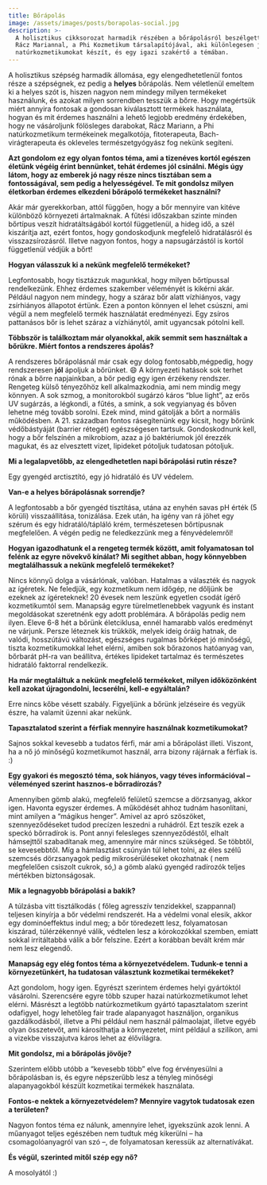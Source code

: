 ```yaml
---
title: Bőrápolás
image: /assets/images/posts/borapolas-social.jpg
description: >-
  A holisztikus cikksorozat harmadik részében a bőrápolásról beszélgettem
  Rácz Mariannal, a Phi Kozmetikum társalapítójával, aki különlegesen jó 
  natúrkozmetikumokat készít, és egy igazi szakértő a témában.
---
```


A holisztikus szépség harmadik állomása, egy elengedhetetlenül fontos része a szépségnek, ez pedig a **helyes** bőrápolás. Nem véletlenül emeltem ki a helyes szót is, hiszen nagyon nem mindegy milyen termékeket használunk, és azokat milyen sorrendben tesszük a bőrre. Hogy megértsük miért annyira fontosak a gondosan kiválasztott termékek használata, hogyan és mit érdemes használni a lehető legjobb eredmény érdekében, hogy ne vásároljunk fölösleges darabokat, Rácz Mariann, a Phi natúrkozmetikum termékeinek megalkotója, fitoterapeuta, Bach-virágterapeuta és okleveles természetgyógyász fog nekünk segíteni.

**Azt gondolom ez egy olyan fontos téma, ami a tizenéves kortól egészen életünk végéig érint bennünket, tehát érdemes jól csinálni. Mégis úgy látom, hogy az emberek jó nagy része nincs tisztában sem a fontosságával, sem pedig a helyességével. Te mit gondolsz milyen életkorban érdemes elkezdeni bőrápoló termékeket használni?**

Akár már gyerekkorban, attól függően, hogy a bőr mennyire van kitéve különböző környezeti ártalmaknak. A fűtési időszakban szinte minden bőrtípus veszít hidratáltságából kortól függetlenül, a hideg idő, a szél kiszárítja azt, ezért fontos, hogy gondoskodjunk megfelelő hidratálásról és visszazsírozásról. Illetve nagyon fontos, hogy a napsugárzástól is kortól függetlenül védjük a bőrt! 

**Hogyan válasszuk ki a nekünk megfelelő termékeket?**

Legfontosabb, hogy tisztázzuk magunkkal, hogy milyen bőrtípussal rendelkezünk. Ehhez érdemes szakember véleményét is kikérni akár. Például  nagyon nem mindegy, hogy a száraz bőr alatt vízhiányos, vagy zsírhiányos állapotot értünk. Ezen a ponton könnyen el lehet csúszni, ami végül a nem megfelelő termék használatát eredményezi. Egy zsíros pattanásos bőr is lehet száraz a vízhiánytól, amit ugyancsak pótolni kell.

**Többször is találkoztam már olyanokkal, akik semmit sem használtak a bőrükre. Miért fontos a rendszeres ápolás?**

A rendszeres bőrápolásnál már csak egy dolog fontosabb,mégpedig, hogy rendszeresen **jól** ápoljuk a bőrünket. 😄 A környezeti hatások sok terhet rónak a bőrre napjainkban, a bőr pedig egy igen érzékeny rendszer. Rengeteg külső tényezőhöz kell alkalmazkodnia, ami nem mindig megy könnyen. A sok szmog, a monitorokból sugárzó káros “blue light”, az erős UV sugárzás, a légkondi, a fűtés, a smink, a sok vegyianyag és bőven lehetne még tovább sorolni. Ezek mind, mind gátolják a bőrt a normális működésben. A 21. században fontos rásegítenünk egy kicsit, hogy bőrünk védőbástyáját (barrier rétegét) egészségesen tartsuk. Gondoskodnunk kell, hogy a bőr felszínén a mikrobiom, azaz a jó baktériumok jól érezzék magukat, és az elvesztett vizet, lipideket pótoljuk tudatosan pótoljuk.

**Mi a legalapvetőbb, az elengedhetetlen napi bőrápolási rutin része?**

Egy gyengéd arctisztító, egy jó hidratáló és UV védelem.

**Van-e a helyes bőrápolásnak sorrendje?**

A legfontosabb a bőr gyengéd tisztítása, utána az enyhén savas pH érték (5 körüli) visszaállítása, tonizálása. Ezek után, ha igény van rá jöhet egy szérum és egy hidratáló/tápláló krém, természetesen bőrtípusnak megfelelően. A végén pedig ne feledkezzünk meg a fényvédelemről!

**Hogyan igazodhatunk el a rengeteg termék között, amit folyamatosan tol felénk az egyre növekvő kínálat? Mi segíthet abban, hogy könnyebben megtalálhassuk a nekünk megfelelő termékeket?**

Nincs könnyű dolga a vásárlónak, valóban. Hatalmas a választék és nagyok az ígéretek. Ne feledjük, egy kozmetikum nem időgép, ne dőljünk be ezeknek az ígéreteknek! 20 évesek nem leszünk egyetlen csodát ígérő kozmetikumtól sem. Manapság egyre türelmetlenebbek vagyunk és instant megoldásokat szeretnénk egy adott problémára. A bőrápolás pedig nem ilyen. Eleve 6-8 hét a bőrünk életciklusa, ennél hamarabb valós eredményt ne várjunk. Persze léteznek kis trükkök, melyek ideig óráig hatnak, de valódi, hosszútávú változást, egészséges rugalmas bőrképet jó minőségű, tiszta kozmetikumokkal lehet elérni, amiben sok bőrazonos hatóanyag van, bőrbarát pH-ra van beállítva, értékes lipideket tartalmaz és természetes hidratáló faktorral rendelkezik.

**Ha már megtaláltuk a nekünk megfelelő termékeket, milyen időközönként kell azokat újragondolni, lecserélni, kell-e egyáltalán?**

Erre nincs kőbe vésett szabály. Figyeljünk a bőrünk jelzéseire és vegyük észre, ha valamit üzenni akar nekünk.

**Tapasztalatod szerint a férfiak mennyire használnak kozmetikumokat?**

Sajnos sokkal kevesebb a tudatos férfi, már ami a bőrápolást illeti. Viszont, ha a nő jó minőségű kozmetikumot használ, arra bizony rájárnak a férfiak is. :)

**Egy gyakori és megosztó téma, sok hiányos, vagy téves információval – véleményed szerint hasznos-e bőrradírozás?**

Amennyiben gömb alakú, megfelelő felületű szemcse a dörzsanyag, akkor igen. Havonta egyszer érdemes. A működését ahhoz tudnám hasonlítani, mint amilyen a “mágikus henger”. Amivel az apró szöszöket, szennyeződéseket tudod precízen leszedni a ruhádról. Ezt teszik ezek a speckó bőrradírok is. Pont annyi felesleges szennyeződéstől, elhalt hámsejttől szabadítanak meg, amennyire már nincs szükséged. Se többtől, se kevesebbtől. Míg a hámlasztást csúnyán túl lehet tolni, az éles szélű szemcsés dörzsanyagok pedig mikrosérüléseket okozhatnak ( nem megfelelően csiszolt cukrok, só,) a gömb alakú gyengéd radírozók teljes mértékben biztonságosak.

**Mik a legnagyobb bőrápolási a bakik?**

A túlzásba vitt tisztálkodás ( főleg agresszív tenzidekkel, szappannal) teljesen kinyírja a bőr védelmi rendszerét. Ha a védelmi vonal elesik, akkor egy dominóeffektus indul meg; a bőr töredezett lesz, folyamatosan kiszárad, túlérzékennyé válik, védtelen lesz a kórokozókkal szemben, emiatt sokkal irritáltabbá válik a bőr felszíne. Ezért a korábban bevált krém már nem lesz elegendő.

**Manapság egy elég fontos téma a környezetvédelem. Tudunk-e tenni a környezetünkért, ha tudatosan választunk kozmetikai termékeket?**

Azt gondolom, hogy igen. Egyrészt szerintem érdemes helyi gyártóktól vásárolni. Szerencsére egyre több szuper hazai natúrkozmetikumot lehet elérni. Másrészt a legtöbb natúrkozmetikum gyártó tapasztalatom szerint odafigyel, hogy lehetőleg fair trade alapanyagot használjon, organikus gazdálkodásból, illetve a Phi például nem használ pálmaolajat, illetve egyéb olyan összetevőt, ami károsíthatja a környezetet, mint például a szilikon, ami a vizekbe visszajutva káros lehet az élővilágra.

**Mit gondolsz, mi a bőrápolás jövője?**

Szerintem előbb utóbb a “kevesebb több” elve fog érvényesülni a bőrápolásban is, és egyre népszerűbb lesz a tényleg minőségi alapanyagokból készült kozmetikai termékek használata.

**Fontos-e nektek a környezetvédelem? Mennyire vagytok tudatosak ezen a területen?**

Nagyon fontos téma ez nálunk, amennyire lehet, igyekszünk azok lenni.  A műanyagot teljes egészében nem tudtuk még kikerülni – ha csomagolóanyagról van szó –, de folyamatosan keressük az alternatívákat.

**És végül, szerinted mitől szép egy nő?**

A mosolyától :)
